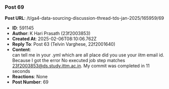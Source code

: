 ### Post 69
**Post URL**: /t/ga4-data-sourcing-discussion-thread-tds-jan-2025/165959/69
- **ID**: 591145
- **Author**: K Hari Prasath (23f2003853)
- **Created At**: 2025-02-06T08:10:06.762Z
- **Reply To**: Post 63 (Telvin Varghese, 22f2001640)
- **Content**:  
  can tell me in your .yml which are all place did you use your iitm email id.  Because I got the error No executed job step matches 23f2003853@ds.study.ittm.ac.in. My commit was completed in 11 seconds
- **Reactions**: None
- **Post Number**: 69

